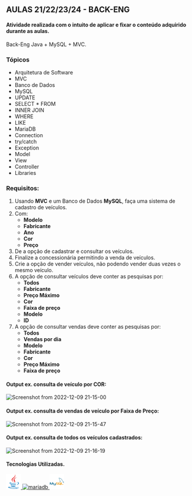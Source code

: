 <h2>AULAS 21/22/23/24 - BACK-ENG</h2>
<h4><p>Atividade realizada com o intuito de aplicar e fixar o conteúdo adquirido durante as aulas.</p></h4>
<p>Back-Eng Java + MySQL + MVC.</p>
<h3>Tópicos</h3>
<ul>
<li>Arquitetura de Software</li>
<li>MVC</li>
<li>Banco de Dados</li> 
<li>MySQL</li>
<li>UPDATE</li>
<li>SELECT * FROM</li>
<li>INNER JOIN</li>
<li>WHERE</li>
<li>LIKE</li>
<li>MariaDB</li>
<li>Connection</li>
<li>try/catch</li>
<li>Exception</li>
<li>Model</li>
<li>View</li>
<li>Controller</li>
<li>Libraries</li>
</ul>

<h3>Requisitos:</h3>
<ol>
  <li>Usando <b>MVC</b> e um Banco de Dados <b>MySQL</b>, faça uma sistema de cadastro de veículos.</li>
  <li>Com:
    <ul>
    <li> <b>Modelo</b> </li>    
    <li> <b>Fabricante</b> </li>
    <li> <b>Ano</b> </li>
    <li> <b>Cor</b> </li>
    <li> <b>Preço</b> </li>
    </ul>  
  </li>
  <li>De a opção de cadastrar e consultar os veículos.</li>
  <li>Finalize a concessionária permitindo a venda de veículos.</li>  
  <li>Crie a opção de vender veículos, não podendo vender duas vezes o mesmo veículo.</li>
  
<li>A opção de consultar veículos deve conter as pesquisas por:
    <ul>
    <li><b>Todos</b></li>
    <li><b>Fabricante</b></li>
    <li><b>Preço Máximo</b></li>      
    <li><b>Cor</b></li>
    <li><b>Faixa de preço</b></li>
    <li><b>Modelo</b></li>      
    <li><b>ID</b></li>
    </ul>  
  </li>
  <li>A opção de consultar vendas deve conter as pesquisas por:
    <ul>
    <li><b>Todos</b></li>
    <li><b>Vendas por dia</b></li> 
    <li><b>Modelo</b></li> 
    <li><b>Fabricante</b></li>
    <li><b>Cor</b></li>
    <li><b>Preço Máximo</b></li>
    <li><b>Faixa de preço</b></li>
    </ul>  
  </li>
</ol>


<h4>Output ex. consulta de veículo por COR:</h4> 

![Screenshot from 2022-12-09 21-15-00](https://user-images.githubusercontent.com/78119622/206816590-96f3f1b2-70f6-4364-985c-4f4372711b15.png)

<h4>Output ex. consulta de vendas de veículo por Faixa de Preço:</h4> 

![Screenshot from 2022-12-09 21-15-47](https://user-images.githubusercontent.com/78119622/206817003-41db6abf-c5cd-483c-89b9-300ffaa58e81.png)

<h4>Output ex. consulta de todos os veículos cadastrados:</h4> 

![Screenshot from 2022-12-09 21-16-19](https://user-images.githubusercontent.com/78119622/206817398-0b598b24-ac48-4d03-839a-510e6f5cf7c0.png)


<h4>Tecnologias Utilizadas.</h4>
 
<p align="left">
<a href="https://www.java.com" target="_blank" rel="noreferrer"> <img src="https://raw.githubusercontent.com/devicons/devicon/master/icons/java/java-original.svg" alt="java" width="40" height="40"/> </a> <a href="https://mariadb.org/" target="_blank" rel="noreferrer"> <img src="https://www.vectorlogo.zone/logos/mariadb/mariadb-icon.svg" alt="mariadb" width="40" height="40"/> </a><a href="https://www.mysql.com/" target="_blank" rel="noreferrer"> <img src="https://raw.githubusercontent.com/devicons/devicon/master/icons/mysql/mysql-original-wordmark.svg" alt="mysql" width="40" height="40"/> </a>  </p> 

